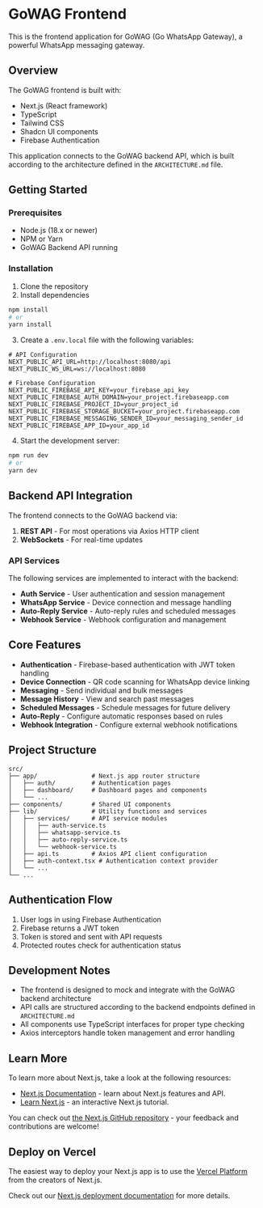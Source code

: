 # GoWAG Frontend

This is the frontend application for GoWAG (Go WhatsApp Gateway), a powerful WhatsApp messaging gateway.

## Overview

The GoWAG frontend is built with:
- Next.js (React framework)
- TypeScript
- Tailwind CSS
- Shadcn UI components
- Firebase Authentication

This application connects to the GoWAG backend API, which is built according to the architecture defined in the `ARCHITECTURE.md` file.

## Getting Started

### Prerequisites

- Node.js (18.x or newer)
- NPM or Yarn
- GoWAG Backend API running

### Installation

1. Clone the repository
2. Install dependencies
```bash
npm install
# or
yarn install
```

3. Create a `.env.local` file with the following variables:
```
# API Configuration
NEXT_PUBLIC_API_URL=http://localhost:8080/api
NEXT_PUBLIC_WS_URL=ws://localhost:8080

# Firebase Configuration
NEXT_PUBLIC_FIREBASE_API_KEY=your_firebase_api_key
NEXT_PUBLIC_FIREBASE_AUTH_DOMAIN=your_project.firebaseapp.com
NEXT_PUBLIC_FIREBASE_PROJECT_ID=your_project_id
NEXT_PUBLIC_FIREBASE_STORAGE_BUCKET=your_project.firebaseapp.com
NEXT_PUBLIC_FIREBASE_MESSAGING_SENDER_ID=your_messaging_sender_id
NEXT_PUBLIC_FIREBASE_APP_ID=your_app_id
```

4. Start the development server:
```bash
npm run dev
# or
yarn dev
```

## Backend API Integration

The frontend connects to the GoWAG backend via:

1. **REST API** - For most operations via Axios HTTP client
2. **WebSockets** - For real-time updates

### API Services

The following services are implemented to interact with the backend:

- **Auth Service** - User authentication and session management
- **WhatsApp Service** - Device connection and message handling
- **Auto-Reply Service** - Auto-reply rules and scheduled messages
- **Webhook Service** - Webhook configuration and management

## Core Features

- **Authentication** - Firebase-based authentication with JWT token handling
- **Device Connection** - QR code scanning for WhatsApp device linking
- **Messaging** - Send individual and bulk messages
- **Message History** - View and search past messages
- **Scheduled Messages** - Schedule messages for future delivery
- **Auto-Reply** - Configure automatic responses based on rules
- **Webhook Integration** - Configure external webhook notifications

## Project Structure

```
src/
├── app/               # Next.js app router structure
│   ├── auth/          # Authentication pages
│   ├── dashboard/     # Dashboard pages and components
│   └── ...
├── components/        # Shared UI components
├── lib/               # Utility functions and services
│   ├── services/      # API service modules
│   │   ├── auth-service.ts
│   │   ├── whatsapp-service.ts
│   │   ├── auto-reply-service.ts
│   │   └── webhook-service.ts
│   ├── api.ts         # Axios API client configuration
│   ├── auth-context.tsx # Authentication context provider
│   └── ...
└── ...
```

## Authentication Flow

1. User logs in using Firebase Authentication
2. Firebase returns a JWT token
3. Token is stored and sent with API requests
4. Protected routes check for authentication status

## Development Notes

- The frontend is designed to mock and integrate with the GoWAG backend architecture
- API calls are structured according to the backend endpoints defined in `ARCHITECTURE.md`
- All components use TypeScript interfaces for proper type checking
- Axios interceptors handle token management and error handling

## Learn More

To learn more about Next.js, take a look at the following resources:

- [Next.js Documentation](https://nextjs.org/docs) - learn about Next.js features and API.
- [Learn Next.js](https://nextjs.org/learn) - an interactive Next.js tutorial.

You can check out [the Next.js GitHub repository](https://github.com/vercel/next.js) - your feedback and contributions are welcome!

## Deploy on Vercel

The easiest way to deploy your Next.js app is to use the [Vercel Platform](https://vercel.com/new?utm_medium=default-template&filter=next.js&utm_source=create-next-app&utm_campaign=create-next-app-readme) from the creators of Next.js.

Check out our [Next.js deployment documentation](https://nextjs.org/docs/app/building-your-application/deploying) for more details.
